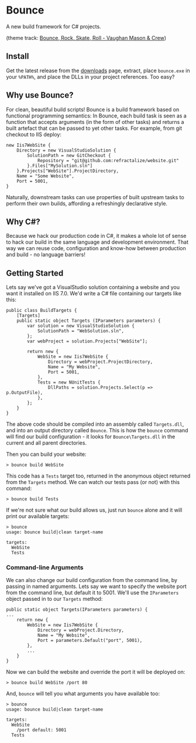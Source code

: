 # Bounce
A new build framework for C# projects.

(theme track: [Bounce, Rock, Skate, Roll - Vaughan Mason & Crew](http://www.youtube.com/watch?v=dGMD0O7GGP8&feature=related))

## Install
Get the latest release from the [downloads](http://github.com/refractalize/bounce/downloads) page, extract, place `bounce.exe` in your `%PATH%`, and place the DLLs in your project references. Too easy?

## Why use Bounce?

For clean, beautiful build scripts! Bounce is a build framework based on functional
programming semantics: In Bounce, each build task is seen as a function that accepts arguments
(in the form of other tasks) and returns a built artefact that can be passed to yet other tasks. For example,
from git checkout to IIS deploy:

    new Iis7WebSite {
        Directory = new VisualStudioSolution {
            SolutionPath = new GitCheckout {
                Repository = "git@github.com:refractalize/website.git"
            }.Files["MySolution.sln"]
        }.Projects["WebSite"].ProjectDirectory,
        Name = "Some Website",
        Port = 5001,
	}

Naturally, downstream tasks can use properties of built upstream tasks to perform their own builds, affording a refreshingly declarative style.

## Why C#?

Because we hack our production code in C#, it makes a whole lot of sense to hack our build in the same language and development environment.
That way we can reuse code, configuration and know-how between production and build - no language barriers!

## Getting Started

Lets say we've got a VisualStudio solution containing a website and you want it installed on IIS 7.0.
We'd write a C# file containing our targets like this:

	public class BuildTargets {
		[Targets]
		public static object Targets (IParameters parameters) {
			var solution = new VisualStudioSolution {
				SolutionPath = "WebSolution.sln",
			};
			var webProject = solution.Projects["WebSite"];

			return new {
				WebSite = new Iis7WebSite {
					Directory = webProject.ProjectDirectory,
					Name = "My Website",
					Port = 5001,
				},
				Tests = new NUnitTests {
					DllPaths = solution.Projects.Select(p => p.OutputFile),
				},
			};
		}
	}

The above code should be compiled into an assembly called `Targets.dll`, and into an output directory called `Bounce`.
This is how the `bounce` command will find our build configuration - it looks for `Bounce\Targets.dll` in the current
and all parent directories.

Then you can build your website:

    > bounce build WebSite

This code has a `Tests` target too, returned in the anonymous object returned from the `Targets` method. We can watch our tests pass (or not) with this command:

    > bounce build Tests

If we're not sure what our build allows us, just run `bounce` alone and it will print our available targets:

    > bounce
	usage: bounce build|clean target-name

	targets:
	  WebSite
	  Tests

### Command-line Arguments

We can also change our build configuration from the command line, by passing in named arguments. Lets say we
want to specify the website port from the command line, but default it to 5001. We'll use the `IParameters` object
passed in to our `Targets` method:

    public static object Targets(IParameters parameters) {
    ...
        return new {
            WebSite = new Iis7WebSite {
                Directory = webProject.Directory,
                Name = "My Website",
                Port = parameters.Default("port", 5001),
            },
			...
		}
	}

Now we can build the website and override the port it will be deployed on:

	> bounce build WebSite /port 80

And, `bounce` will tell you what arguments you have available too:

	> bounce
	usage: bounce build|clean target-name

	targets:
	  WebSite
	    /port default: 5001
	  Tests
